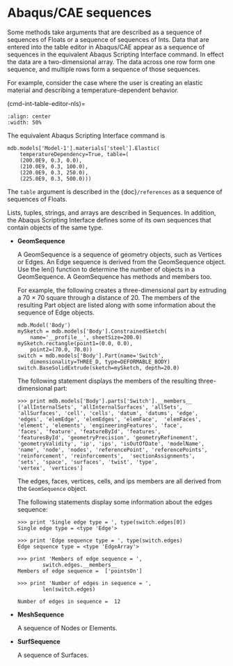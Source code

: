 # Abaqus/CAE sequences

Some methods take arguments that are described as a sequence of sequences of Floats or a sequence of sequences of Ints. Data that are entered into the table editor in Abaqus/CAE appear as a sequence of sequences in the equivalent Abaqus Scripting Interface command. In effect the data are a two-dimensional array. The data across one row form one sequence, and multiple rows form a sequence of those sequences.

For example, consider the case where the user is creating an elastic material and describing a temperature-dependent behavior.

(cmd-int-table-editor-nls)=

```{figure} /images/cmd-int-table-editor-nls.png
:align: center
:width: 50%
```

The equivalent Abaqus Scripting Interface command is

```python2
mdb.models['Model-1'].materials['steel'].Elastic(
    temperatureDependency=True, table=(
    (200.0E9, 0.3, 0.0),
    (210.0E9, 0.3, 100.0),
    (220.0E9, 0.3, 250.0),
    (225.0E9, 0.3, 500.0)))
```

The `table` argument is described in the {doc}`/references` as a sequence of sequences of Floats.

Lists, tuples, strings, and arrays are described in Sequences. In addition, the Abaqus Scripting Interface defines some of its own sequences that contain objects of the same type.

- **GeomSequence**

  A GeomSequence is a sequence of geometry objects, such as Vertices or Edges. An Edge sequence is derived from the GeomSequence object. Use the len() function to determine the number of objects in a GeomSequence. A GeomSequence has methods and members too.

  For example, the following creates a three-dimensional part by extruding a 70 × 70 square through a distance of 20. The members of the resulting Part object are listed along with some information about the sequence of Edge objects.

  ```python2
  mdb.Model('Body')
  mySketch = mdb.models['Body'].ConstrainedSketch(
      name='__profile__', sheetSize=200.0)
  mySketch.rectangle(point1=(0.0, 0.0),
      point2=(70.0, 70.0))
  switch = mdb.models['Body'].Part(name='Switch',
      dimensionality=THREE_D, type=DEFORMABLE_BODY)
  switch.BaseSolidExtrude(sketch=mySketch, depth=20.0)
  ```

  The following statement displays the members of the resulting three-dimensional part:

  ```python2
  >>> print mdb.models['Body'].parts['Switch'].__members__
  ['allInternalSets', 'allInternalSurfaces', 'allSets',
  'allSurfaces', 'cell', 'cells', 'datum', 'datums', 'edge',
  'edges', 'elemEdge', 'elemEdges', 'elemFace',  'elemFaces',
  'element', 'elements', 'engineeringFeatures', 'face',
  'faces', 'feature', 'featureById', 'features',
  'featuresById', 'geometryPrecision', 'geometryRefinement',
  'geometryValidity', 'ip', 'ips', 'isOutOfDate', 'modelName',
  'name', 'node', 'nodes', 'referencePoint', 'referencePoints',
  'reinforcement', 'reinforcements',  'sectionAssignments',
  'sets', 'space', 'surfaces', 'twist', 'type',
  'vertex', 'vertices']
  ```

  The edges, faces, vertices, cells, and ips members are all derived from the `GeomSequence` object.

  The following statements display some information about the edges sequence:

  ```python2
  >>> print 'Single edge type = ', type(switch.edges[0])
  Single edge type = <type 'Edge'>

  >>> print 'Edge sequence type = ', type(switch.edges)
  Edge sequence type = <type 'EdgeArray'>

  >>> print 'Members of edge sequence = ',
          switch.edges.__members__
  Members of edge sequence =  ['pointsOn']

  >>> print 'Number of edges in sequence = ',
          len(switch.edges)

  Number of edges in sequence =  12
  ```

- **MeshSequence**

  A sequence of Nodes or Elements.

- **SurfSequence**

  A sequence of Surfaces.
